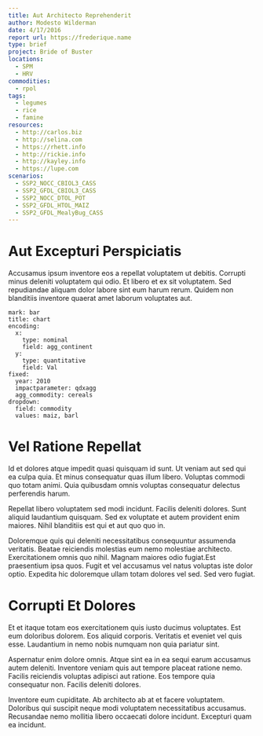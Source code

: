 ```yaml
---
title: Aut Architecto Reprehenderit
author: Modesto Wilderman
date: 4/17/2016
report url: https://frederique.name
type: brief
project: Bride of Buster
locations:
  - SPM
  - HRV
commodities:
  - rpol
tags:
  - legumes
  - rice
  - famine
resources:
  - http://carlos.biz
  - http://selina.com
  - https://rhett.info
  - http://rickie.info
  - http://kayley.info
  - https://lupe.com
scenarios:
  - SSP2_NOCC_CBIOL3_CASS
  - SSP2_GFDL_CBIOL3_CASS
  - SSP2_NOCC_DTOL_POT
  - SSP2_GFDL_HTOL_MAIZ
  - SSP2_GFDL_MealyBug_CASS
---
```

# Aut Excepturi Perspiciatis
Accusamus ipsum inventore eos a repellat voluptatem ut debitis. Corrupti minus deleniti voluptatem qui odio. Et libero et ex sit voluptatem. Sed repudiandae aliquam dolor labore sint eum harum rerum. Quidem non blanditiis inventore quaerat amet laborum voluptates aut.

```vis
mark: bar
title: chart
encoding:
  x:
    type: nominal
    field: agg_continent
  y:
    type: quantitative
    field: Val
fixed:
  year: 2010
  impactparameter: qdxagg
  agg_commodity: cereals
dropdown:
  field: commodity
  values: maiz, barl
```

# Vel Ratione Repellat
Id et dolores atque impedit quasi quisquam id sunt. Ut veniam aut sed qui ea culpa quia. Et minus consequatur quas illum libero. Voluptas commodi quo totam animi. Quia quibusdam omnis voluptas consequatur delectus perferendis harum.
 Repellat libero voluptatem sed modi incidunt. Facilis deleniti dolores. Sunt aliquid laudantium quisquam. Sed ex voluptate et autem provident enim maiores. Nihil blanditiis est qui et aut quo quo in.
 Doloremque quis qui deleniti necessitatibus consequuntur assumenda veritatis. Beatae reiciendis molestias eum nemo molestiae architecto. Exercitationem omnis quo nihil. Magnam maiores odio fugiat.Est praesentium ipsa quos. Fugit et vel accusamus vel natus voluptas iste dolor optio. Expedita hic doloremque ullam totam dolores vel sed. Sed vero fugiat.

# Corrupti Et Dolores
Et et itaque totam eos exercitationem quis iusto ducimus voluptates. Est eum doloribus dolorem. Eos aliquid corporis. Veritatis et eveniet vel quis esse. Laudantium in nemo nobis numquam non quia pariatur sint.
 Aspernatur enim dolore omnis. Atque sint ea in ea sequi earum accusamus autem deleniti. Inventore veniam quis aut tempore placeat ratione nemo. Facilis reiciendis voluptas adipisci aut ratione. Eos tempore quia consequatur non. Facilis deleniti dolores.
 Inventore eum cupiditate. Ab architecto ab at et facere voluptatem. Doloribus qui suscipit neque modi voluptatem necessitatibus accusamus. Recusandae nemo mollitia libero occaecati dolore incidunt. Excepturi quam ea incidunt.
